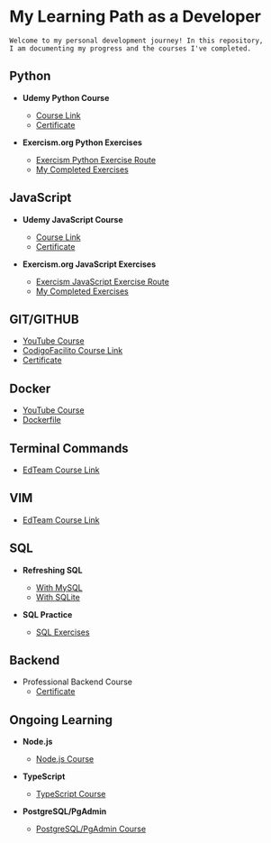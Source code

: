 # My Learning Path as a Developer
```
Welcome to my personal development journey! In this repository,
I am documenting my progress and the courses I've completed.
```
## Python

- **Udemy Python Course**
   - [Course Link](https://www.udemy.com/course/python-total/)
   - [Certificate](https://github.com/ajamaloodin/myTrainingPath/blob/master/Certified%20Python%20Course/Certificado%20Python.pdf)
     
- **Exercism.org Python Exercises**
  - [Exercism Python Exercise Route](https://exercism.org/)
  - [My Completed Exercises](https://github.com/ajamaloodin/myTrainingPath/blob/master/exercism.org%20Python)

## JavaScript

- **Udemy JavaScript Course**
   - [Course Link](https://www.udemy.com/course/javascript-total/)
   - [Certificate](https://github.com/ajamaloodin/myTrainingPath/blob/master/Certified%20JavaScript%20Course/Certificado%20Javascript.pdf)
     
- **Exercism.org JavaScript Exercises**
  - [Exercism JavaScript Exercise Route](https://exercism.org/)
  - [My Completed Exercises](https://github.com/ajamaloodin/myTrainingPath/blob/master/exercism.org%20JavaScript)

## GIT/GITHUB

- [YouTube Course](https://www.youtube.com/watch?v=VdGzPZ31ts8)
- [CodigoFacilito Course Link](https://codigofacilito.com/cursos/github)
- [Certificate](https://github.com/ajamaloodin/myTrainingPath/blob/master/Certified%20Git%3AGithub%20Course/Certificado%20-%20Curso%20a%20fondo%20de%20GitHub.pdf)

## Docker
- [YouTube Course](https://www.youtube.com/watch?v=4Dko5W96WHg)
- [Dockerfile](https://github.com/ajamaloodin/myTrainingPath/blob/master/Certified%20Python%20Course/ejercicios/Dockerfile)

## Terminal Commands
- [EdTeam Course Link](https://app.ed.team/cursos/terminal-linux/02/05)

## VIM
- [EdTeam Course Link](https://app.ed.team/cursos/vim/01/04)

## SQL

- **Refreshing SQL**
  - [With MySQL](https://www.youtube.com/watch?v=uUdKAYl-F7g)
  - [With SQLite](https://www.youtube.com/watch?v=DFg1V-rO6Pg)

- **SQL Practice**
  - [SQL Exercises](https://www.sql-practice.com/)

## Backend

- Professional Backend Course
  - [Certificate](MyTrainingPath/Certified%20Profesional%20Backend%20Course/)


## Ongoing Learning

- **Node.js**
  - [Node.js Course](https://www.udemy.com/course/node-de-cero-a-experto/)

- **TypeScript**
  - [TypeScript Course](https://www.udemy.com/course/typescript-guia-completa/)

- **PostgreSQL/PgAdmin**
  - [PostgreSQL/PgAdmin Course](https://www.udemy.com/course/postgresql-y-pgadmin-diseno-administracion-y-consultas/)





